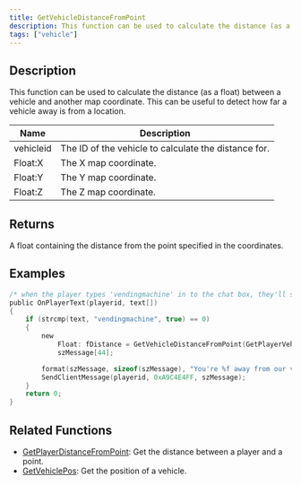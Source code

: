 ```yaml
---
title: GetVehicleDistanceFromPoint
description: This function can be used to calculate the distance (as a float) between a vehicle and another map coordinate.
tags: ["vehicle"]
---
```


## Description

This function can be used to calculate the distance (as a float) between a vehicle and another map coordinate. This can be useful to detect how far a vehicle away is from a location.

| Name      | Description                                          |
| --------- | ---------------------------------------------------- |
| vehicleid | The ID of the vehicle to calculate the distance for. |
| Float:X   | The X map coordinate.                                |
| Float:Y   | The Y map coordinate.                                |
| Float:Z   | The Z map coordinate.                                |

## Returns

A float containing the distance from the point specified in the coordinates.

## Examples

```c
/* when the player types 'vendingmachine' in to the chat box, they'll see this.*/
public OnPlayerText(playerid, text[])
{
    if (strcmp(text, "vendingmachine", true) == 0)
    {
        new
            Float: fDistance = GetVehicleDistanceFromPoint(GetPlayerVehicleID(playerid), 237.9, 115.6, 1010.2),
            szMessage[44];

        format(szMessage, sizeof(szMessage), "You're %f away from our vending machine.", fDistance);
        SendClientMessage(playerid, 0xA9C4E4FF, szMessage);
    }
    return 0;
}
```

## Related Functions

- [GetPlayerDistanceFromPoint](GetPlayerDistanceFromPoint): Get the distance between a player and a point.
- [GetVehiclePos](GetVehiclePos): Get the position of a vehicle.
